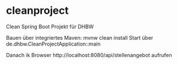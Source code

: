 # cleanproject
Clean Spring Boot Projekt für DHBW

Bauen über integriertes Maven: mvnw clean install
Start über de.dhbw.CleanProjectApplication::main

Danach ik Browser http://localhost:8080/api/stellenangebot aufrufen

